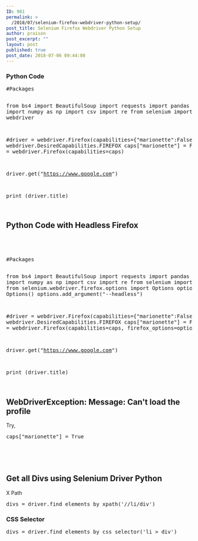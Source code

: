 ```yaml
---
ID: 981
permalink: >
  /2018/07/selenium-firefox-webdriver-python-setup/
post_title: Selenium Firefox Webdriver Python Setup
author: praison
post_excerpt: ""
layout: post
published: true
post_date: 2018-07-06 09:44:08
---
```

<h3>Python Code</h3>
<pre>#Packages

from bs4 import BeautifulSoup
import requests
import pandas as pd
import numpy as np
import csv
import re
from selenium import webdriver


#driver = webdriver.Firefox(capabilities={"marionette":False})
caps = webdriver.DesiredCapabilities.FIREFOX
caps["marionette"] = False
driver = webdriver.Firefox(capabilities=caps)


driver.get("https://www.google.com")

print (driver.title)

</pre>
<h2>Python Code with Headless Firefox</h2>
<h2> </h2>
<pre>#Packages

from bs4 import BeautifulSoup
import requests
import pandas as pd
import numpy as np
import csv
import re
from selenium import webdriver
from selenium.webdriver.firefox.options import Options
options = Options()
options.add_argument("--headless")


#driver = webdriver.Firefox(capabilities={"marionette":False})
caps = webdriver.DesiredCapabilities.FIREFOX
caps["marionette"] = False
driver = webdriver.Firefox(capabilities=caps, firefox_options=options)


driver.get("https://www.google.com")

print (driver.title)

</pre>
<h2>WebDriverException: Message: Can't load the profile</h2>
<p>Try,</p>
<pre>caps["marionette"] = True<br /><br /><br /><br /><br /></pre>
<h2>Get all Divs using Selenium Driver Python</h2>
<p>X Path</p>
<pre>divs = driver.find_elements_by_xpath('//li/div')</pre>
<h3>CSS Selector</h3>
<pre>divs = driver.find_elements_by_css_selector('li &gt; div')</pre>

<!-- wp:paragraph -->
<p></p>
<!-- /wp:paragraph -->